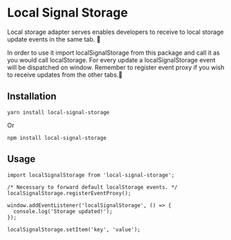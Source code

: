 # Local Signal Storage

Local storage adapter serves enables developers to receive to local storage update events in the same tab. 🙂

In order to use it import localSignalStorage from this package and call it as you would call localStorage. For every update a localSignalStorage event will be dispatched on window. Remember to register event proxy if you wish to receive updates from the other tabs.🙂

## Installation
```
yarn install local-signal-storage
```
Or
```
npm install local-signal-storage
```

## Usage
```
import localSignalStorage from 'local-signal-storage';

/* Necessary to forward default localStorage events. */
localSignalStorage.registerEventProxy();

window.addEventListener('localSignalStorage', () => {
  console.log('Storage updated!');
});

localSignalStorage.setItem('key', 'value');
```
